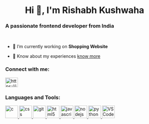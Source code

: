 <h1 align="center">Hi 👋, I'm Rishabh Kushwaha</h1>
<h3>A passionate frontend developer from India</h3> <br>

- 🔭 I’m currently working on **Shopping Website**

- 📄 Know about my experiences <a href="https://drive.google.com/file/d/1NYqqAB7APeg8QLFYSi78RwEDvpPU_GCH/view?usp=sharing">know more </a>  

<h3 align="left">Connect with me:</h3>
<p align="left">
<a href="https://linkedin.com/in/rishabh-kushwaha-308a29252" target="blank"><img align="center" src="https://blogger.googleusercontent.com/img/b/R29vZ2xl/AVvXsEgyd9qcHAWltxXbN00G2F7y5AnquNq0hjFcOYTVRs5byCF56OfG5Oxh_0T3WpPHZXVM4aLD-vNBpz4TViZY7nRgjTeRfqK71yH-zvy3ssUodVmGLDFL4Dgu0xPmrZEnGVwSBs-BgE-9dJwJS1Lg86NUvsdwN2k6S7oKGcGfs7LP91h7dk2-NOqhxQZJBXd4/s1600/rishabh%20kushwaha.png" alt="https://in.linkedin.com/in/rishabh-kushwaha-308a29252" height="30" width="40" /></a>
</p>

<h3 align="left">Languages and Tools:</h3>
<p align="left"> <a href="https://www.cprogramming.com/" target="_blank" rel="noreferrer"> <img src="https://blogger.googleusercontent.com/img/b/R29vZ2xl/AVvXsEiVHkRyO3666iXVNdZZzRHzEcATG1I9E_a9QpQB0p2KFisADldfv4QecFJSYZaPO4yAwjL5j1N4_-nMArYtOV6IFeeElcjmfLgZJqVPv_RCZFDPqz6rE5G7ipL5CgyGst1ydTtdgwwxT-elkE2dOfHUa69WzmScUk09vn4wr1HmZ3ch18IWt2CUduTL0Pkl/s525/rishabh%20kushwaha%20c.png" alt="c" width="40" height="40"/> </a>  <a href="https://www.w3schools.com/css/" target="_blank" rel="noreferrer"> <img src="https://blogger.googleusercontent.com/img/b/R29vZ2xl/AVvXsEiWr51DSQdWdaAtzWB8wK8rVq31x0MjVQzCTC9IXOP_9oKz02rswN-r3MyDnV--oaFuspQYIBoVe6J0lrU-WNJ9dEWnvdGDbsUz9Qk5ANHYX6igv0G2fnDGrja_UVRnm7j_1HxzU0prTnRPIDeBzjBRMF8vVgacivbH7PNq-_UEfxnOBc2xK8slsuSAsd--/s500/rishabh%20kushwaha%20css.png" alt="css" width="40" height="40"/> </a>  <a href="https://git-scm.com/" target="_blank" rel="noreferrer"> <img src="https://blogger.googleusercontent.com/img/b/R29vZ2xl/AVvXsEiTEQ8lMPzLdFEt9oiv_Cp3F1yklQoeO1FRSpZyu4yyRpSI7WQBJrbmPR0CY6aJ930Z-Ohov8JJUChNzd2hfHIfbYmrWmiN9fc34vItmQxIPYZqD0quBI8p6SySbvNGU2zKqrku2OTuIrZcG9WrsKzXhR7Gz_6xDguhEFN25svI1_kJuB6gyprBsauMPGz4/s135/rishabh%20kushwaha%20git.png" alt="git" width="40" height="40"/> </a>  <a href="https://www.w3.org/html/" target="_blank" rel="noreferrer"> <img src="https://blogger.googleusercontent.com/img/b/R29vZ2xl/AVvXsEhVJgVFEkHaM5sgqzmtnaCjN-pyp6diq01kHqhADu31P2wGSUcEZBVH4Ypixs0wHbTHjgku6W1NH2brmRYeR1DS1VV2s-4M-tP2z3j1ZiA1kNBgbi7LHu3uGgPw1bEbYppMETr7NQd913fafKW5nvNWdcZiOxLDfJKDpDSwr9puHdpYFZlADuA9u2i2GgMx/s225/rishabh%20kushwaha%20html.png" alt="html5" width="40" height="40"/> </a> <a href="https://developer.mozilla.org/en-US/docs/Web/JavaScript" target="_blank" rel="noreferrer"> <img src="https://blogger.googleusercontent.com/img/b/R29vZ2xl/AVvXsEhArr17PXGZxXrscxamdKh_EK2u45s9JN3SRGePJQ5hJsQfoJx0MJKk-i9hpGsSyy8yqiR6-LPqREbBeg8MXulGHAoAhOFdB7D_6tS5-IHEZwZ1mWpwBqQonvVUEOwhLaToqcvIJgJrkwKnVmxUWnbUTjjNWOfUqCeiHNJU8Qikp9WsWjMEboxt860ge4JG/s241/rishabh%20java.png" alt="javascript" width="40" height="40"/> </a>  <a href="https://nodejs.org" target="_blank" rel="noreferrer"> <img src="https://blogger.googleusercontent.com/img/b/R29vZ2xl/AVvXsEiiL1i_YuYU1YyetPf8Qy4hSF6DXgX12e62P0dxMAD9tfwTeSO6YEygs2fs3BGGvoUpzof4L2ZaFxwbj_O1n2hNWKX2q4pzjczoUPPFE1MV8XoOM33m9c3DuS8OTIArvORKh032E47KEup862trzJyHAxQHRW8zwkTX8RS5rV8IOHWFZBwIpZ3f5Gokn1mX/s480/rishabh%20node.png" alt="nodejs" width="40" height="40"/> </a> <a href="https://www.python.org" target="_blank" rel="noreferrer"> <img src="https://blogger.googleusercontent.com/img/b/R29vZ2xl/AVvXsEgSz6Rkab0WTe14PELoHC5d4VuHGXPPaZEADbJY9ien-OF3K3TEhQNqrcujn5SJfvuqoZY3xwM78Nv_bajOSc___qfZ452_F-PhUufCQEHK8sHpsba7a0V4FXG7zQc7TKuf72XX8QSx3ecUJEeu75zD9LsGrWyoVkQIqhevemlUnIkZwaE0UlhgwpGnDRTz/s235/rishabh%20python.png" alt="python" width="40" height="40"/> </a>  <a href="https://code.visualstudio.com" target="_blank" rel="noreferrer"> <img src="https://blogger.googleusercontent.com/img/b/R29vZ2xl/AVvXsEhWdw_5dZF6vwyag3OCygTWORzD8OMdy4Ik2yIiRpmycJBIfEfTR72At4RuZ_gbvY0FzyTmMl7sbJSERdkntlMWkASKkQPHFbEnJjzQppGm4iJv4cj-9nt_6h5U2J1eN-zYLE-8FvmLbUliIBVhk-IMmYtVb92PIXDjoRYvcxEsfdPZzw9DtH51TuZLzagS/s225/rishabh%20vs.png" alt="VS Code" width="40" height="40"/> </a> </p>
